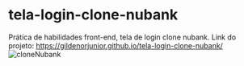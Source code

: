 # tela-login-clone-nubank
Prática de habilidades front-end, tela de login clone nubank.
Link do projeto: https://gildenorjunior.github.io/tela-login-clone-nubank/
![cloneNubank](https://user-images.githubusercontent.com/60223123/115325676-706d2480-a162-11eb-9918-7c956dc2a351.png)
